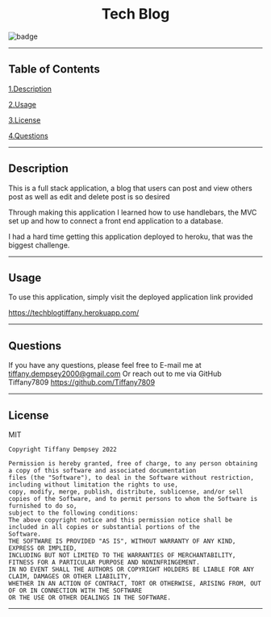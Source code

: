 

  <h1 align="center">Tech Blog</h1>
  
  ![badge](https://img.shields.io/badge/license-MIT-brightgreen)
  ***

  ## Table of Contents

  <a href="#description">1.Description </a>

  <a href="#use">2.Usage </a>


  <a href="#license">3.License </a> 


  <a href="#questions">4.Questions </a>
  ***


  <h2 id="describe">Description</h2>

  This is a full stack application, a blog that users can post and view others post as well as edit and delete post is so desired


  Through making this application I learned how to use handlebars, the MVC set up and how to connect a front end application to a database.

  I had a hard time getting this application deployed to heroku, that was the biggest challenge.



  
  ***

  <h2 id="use">Usage</h2>

  To use this application, simply visit the deployed application link provided
  
  https://techblogtiffany.herokuapp.com/
  ***
  

  <h2 id="questions">Questions</h2>

  If you have any questions, please feel free to E-mail me at tiffany.dempsey2000@gmail.com
  Or reach out to me via GitHub
  Tiffany7809
  https://github.com/Tiffany7809

  ***


  <h2 id="license">License</h2>
  MIT
  
    Copyright Tiffany Dempsey 2022

    Permission is hereby granted, free of charge, to any person obtaining a copy of this software and associated documentation 
    files (the "Software"), to deal in the Software without restriction, including without limitation the rights to use, 
    copy, modify, merge, publish, distribute, sublicense, and/or sell copies of the Software, and to permit persons to whom the Software is furnished to do so, 
    subject to the following conditions:
    The above copyright notice and this permission notice shall be included in all copies or substantial portions of the 
    Software.
    THE SOFTWARE IS PROVIDED "AS IS", WITHOUT WARRANTY OF ANY KIND, EXPRESS OR IMPLIED, 
    INCLUDING BUT NOT LIMITED TO THE WARRANTIES OF MERCHANTABILITY, FITNESS FOR A PARTICULAR PURPOSE AND NONINFRINGEMENT. 
    IN NO EVENT SHALL THE AUTHORS OR COPYRIGHT HOLDERS BE LIABLE FOR ANY CLAIM, DAMAGES OR OTHER LIABILITY, 
    WHETHER IN AN ACTION OF CONTRACT, TORT OR OTHERWISE, ARISING FROM, OUT OF OR IN CONNECTION WITH THE SOFTWARE 
    OR THE USE OR OTHER DEALINGS IN THE SOFTWARE.
    


  ***
  

